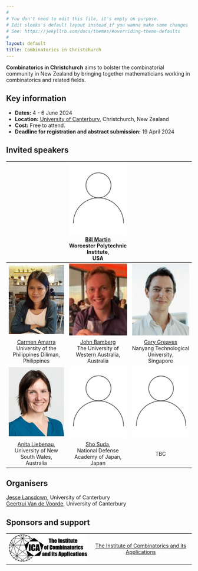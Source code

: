 ```yaml
---
#
# You don't need to edit this file, it's empty on purpose.
# Edit sleeks's default layout instead if you wanna make some changes
# See: https://jekyllrb.com/docs/themes/#overriding-theme-defaults
#
layout: default
title: Combinatorics in Christchurch
---
```

**Combinatorics in Christchurch** aims to bolster the combinatorial community in New Zealand by bringing together mathematicians working in combinatorics and related fields.

## Key information
- **Dates:** 4 - 6 June 2024
- **Location:** [University of Canterbury](https://www.canterbury.ac.nz/), Christchurch, New Zealand
- **Cost:** Free to attend.
- **Deadline for registration and abstract submission:** 19 April 2024

## Invited speakers

|  | <img src="JL_placeholderCroppedResized.jpg"> <br> [Bill Martin](https://www.wpi.edu/people/faculty/martin) <br> Worcester Polytechnic Institute, <br> USA | |
|:--:|:--:|:--:|
|  <img src="CarmenCroppedResized.jpg"> | <img src="JohnCroppedResized.jpg">  | <img src="GaryGreavesCroppedResized.jpg">  |
| [Carmen Amarra](https://math.upd.edu.ph/faculty/amarra-maria-carmen) <br> University of the Philippines Diliman, <br> Philippines  | [John Bamberg](https://johnbamberg.github.io/) <br> The University of Western Australia,<br> Australia | [Gary Greaves](https://personal.ntu.edu.sg/gary/) <br> Nanyang Technological University, <br> Singapore |
| <img src="AnitaCroppedResized.jpg"> | <img src="JL_placeholderCroppedResized.jpg"> | <img src="JL_placeholderCroppedResized.jpg"> |
| [Anita Liebenau](https://sites.google.com/site/aliebenau/home), <br> University of New South Wales, <br> Australia |  [Sho Suda](https://researchmap.jp/7000005386?lang=en), <br> National Defense Academy of Japan, <br> Japan | TBC |

## Organisers
[Jesse Lansdown](https://www.jesselansdown.com/), University of Canterbury <br>
[Geertrui Van de Voorde](https://www.canterbury.ac.nz/engineering/contact-us/people/geertrui-van-de-voorde.html), University of Canterbury

## Sponsors and support

|  |  |
|:--:|:--:|
| <img src="ICAlogo.png"> | [The Institute of Combinatorics and its Applications](http://the-ica.org/) |

